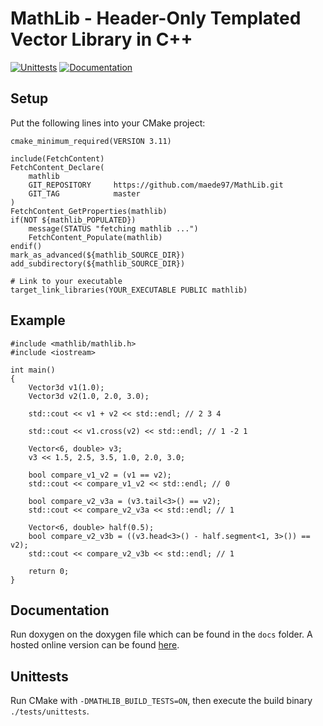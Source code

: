 # MathLib - Header-Only Templated Vector Library in C++
[![Unittests](https://github.com/maede97/MathLib/actions/workflows/test.yml/badge.svg)](https://github.com/maede97/MathLib/actions/workflows/test.yml)
[![Documentation](https://github.com/maede97/MathLib/actions/workflows/docs.yml/badge.svg)](https://github.com/maede97/MathLib/actions/workflows/docs.yml)

## Setup
Put the following lines into your CMake project:
```
cmake_minimum_required(VERSION 3.11)

include(FetchContent)
FetchContent_Declare(
    mathlib
    GIT_REPOSITORY     https://github.com/maede97/MathLib.git
    GIT_TAG            master
)
FetchContent_GetProperties(mathlib)
if(NOT ${mathlib_POPULATED})
    message(STATUS "fetching mathlib ...")
    FetchContent_Populate(mathlib)
endif()
mark_as_advanced(${mathlib_SOURCE_DIR})
add_subdirectory(${mathlib_SOURCE_DIR})

# Link to your executable
target_link_libraries(YOUR_EXECUTABLE PUBLIC mathlib)
```

## Example
```
#include <mathlib/mathlib.h>
#include <iostream>

int main()
{
    Vector3d v1(1.0);
    Vector3d v2(1.0, 2.0, 3.0);

    std::cout << v1 + v2 << std::endl; // 2 3 4

    std::cout << v1.cross(v2) << std::endl; // 1 -2 1

    Vector<6, double> v3;
    v3 << 1.5, 2.5, 3.5, 1.0, 2.0, 3.0;

    bool compare_v1_v2 = (v1 == v2);
    std::cout << compare_v1_v2 << std::endl; // 0

    bool compare_v2_v3a = (v3.tail<3>() == v2);
    std::cout << compare_v2_v3a << std::endl; // 1

    Vector<6, double> half(0.5);
    bool compare_v2_v3b = ((v3.head<3>() - half.segment<1, 3>()) == v2);
    std::cout << compare_v2_v3b << std::endl; // 1

    return 0;
}
```

## Documentation
Run doxygen on the doxygen file which can be found in the `docs` folder.
A hosted online version can be found [here](https://maede97.github.io/MathLib/).

## Unittests
Run CMake with `-DMATHLIB_BUILD_TESTS=ON`, then execute the build binary `./tests/unittests`.